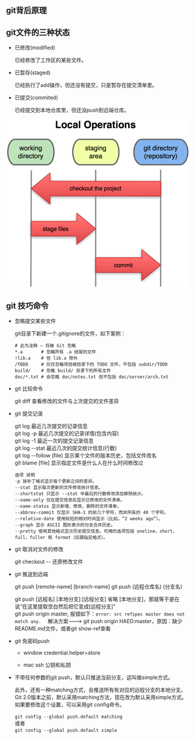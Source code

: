 ## git背后原理

## git文件的三种状态

 * 已修改(modified)  

    已经修改了工作区的某些文件。  

 * 已暂存(staged)  

    已经执行了add操作，但还没有提交，只是暂存在提交清单里。  

 * 已提交(commited)  

    已经提交到本地仓库里，但还没push到远端仓库。  

  ![git状态](./images/Git-status.png)

## git 技巧命令  

 * 忽略提交某些文件  

    git目录下新建一个.gitignore的文件，如下案例：  

    ```
    # 此为注释 – 将被 Git 忽略
    *.a       # 忽略所有 .a 结尾的文件
    !lib.a    # 但 lib.a 除外
    /TODO     # 仅仅忽略项目根目录下的 TODO 文件，不包括 subdir/TODO
    build/    # 忽略 build/ 目录下的所有文件
    doc/*.txt # 会忽略 doc/notes.txt 但不包括 doc/server/arch.txt
    ```

 * git 比较命令  

    git diff    查看修改的文件与上次提交的文件差异

 * git 提交记录  

    git log     最近几次提交的记录信息  
    git log -p   最近几次提交的记录详情(包含内容)  
    git log -1   最近一次的提交记录信息  
    git log --stat   最近几次的提交统计信息(行数)  
    git log --follow [file]   显示某个文件的版本历史，包括文件改名  
    git blame [file]   显示指定文件是什么人在什么时间修改过  

    ```
    选项 说明
    -p 按补丁格式显示每个更新之间的差异。
    --stat 显示每次更新的文件修改统计信息。
    --shortstat 只显示 --stat 中最后的行数修改添加移除统计。
    --name-only 仅在提交信息后显示已修改的文件清单。
    --name-status 显示新增、修改、删除的文件清单。
    --abbrev-commit 仅显示 SHA-1 的前几个字符，而非所有的 40 个字符。
    --relative-date 使用较短的相对时间显示（比如，“2 weeks ago”）。
    --graph 显示 ASCII 图形表示的分支合并历史。
    --pretty 使用其他格式显示历史提交信息。可用的选项包括 oneline，short，full，fuller 和 format（后跟指定格式）。
    ```

 * git 取消对文件的修改  

    git checkout -- <file>  还原修改文件

 * git 推送到远端

    git push [remote-name] [branch-name]   git push (远程仓库名) (分支名)  

    git push [远程名] [本地分支]:[远程分支]  省略 [本地分支]，那就等于是在说“在这里提取空白然后把它变成[远程分支]”  
    git push origin master, 报错如下：`error: src refspec master does not match any.  ` 解决方案---> git push origin HAED:master，原因：缺少README.md文件，或者git show-ref查看

 * git 免密码push

    - window  credential.helper=store

    - mac   ssh 公钥和私钥

 * 不带任何参数的git push，默认只推送当前分支，这叫做simple方式。

    此外，还有一种matching方式，会推送所有有对应的远程分支的本地分支。Git 2.0版本之前，默认采用matching方法，现在改为默认采用simple方式。如果要修改这个设置，可以采用git config命令。  

    `git config --global push.default matching`  
    或者  
    `git config --global push.default simple`  
